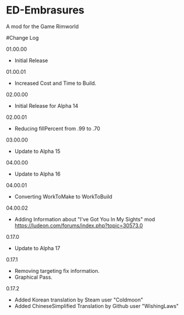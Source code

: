 # ED-Embrasures
A mod for the Game Rimworld


#Change Log

01.00.00
* Initial Release

01.00.01
* Increased Cost and Time to Build.

02.00.00
* Initial Release for Alpha 14

02.00.01
* Reducing fillPercent from .99 to .70

03.00.00
* Update to Alpha 15

04.00.00
* Update to Alpha 16

04.00.01
* Converting WorkToMake to WorkToBuild

04.00.02
* Adding Information about "I've Got You In My Sights" mod https://ludeon.com/forums/index.php?topic=30573.0

0.17.0
* Update to Alpha 17

0.17.1
* Removing targeting fix information.
* Graphical Pass.

0.17.2
* Added Korean translation by Steam user "Coldmoon"
* Added ChineseSimplified Translation by Github user "WishingLaws"
